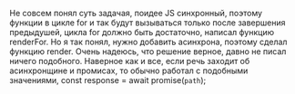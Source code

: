 Не совсем понял суть задачая, поидее JS синхронный, поэтому функции в цикле for и так будут вызываться только после завершения предыдушей, цикла for должно быть достаточно, написал функцию renderFor.
Но я так понял, нужно добавить асинхрона, поэтому сделал функцию render.
Очень надеюсь, что решение верное, давно не писал ничего подобного.
Наверное как и все, если речь заходит об асинхронщине и промисах, то обычно работал с подобными значениями, const response = await promise(`path`);
